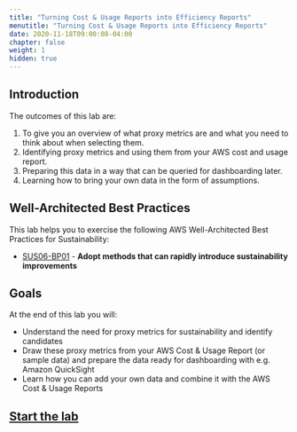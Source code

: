 ```yaml
---
title: "Turning Cost & Usage Reports into Efficiency Reports"
menutitle: "Turning Cost & Usage Reports into Efficiency Reports"
date: 2020-11-18T09:00:08-04:00
chapter: false
weight: 1
hidden: true
---
```


## Introduction

The outcomes of this lab are:
1. To give you an overview of what proxy metrics are and what you need to think about when selecting them.
2. Identifying proxy metrics and using them from your AWS cost and usage report.
3. Preparing this data in a way that can be queried for dashboarding later.
4. Learning how to bring your own data in the form of assumptions.


## Well-Architected Best Practices
This lab helps you to exercise the following AWS Well-Architected Best Practices for Sustainability:

* [SUS06-BP01](https://docs.aws.amazon.com/wellarchitected/latest/sustainability-pillar/sus_sus_dev_a2.html) - **Adopt methods that can rapidly introduce sustainability improvements**

## Goals
At the end of this lab you will:

* Understand the need for proxy metrics for sustainability and identify candidates
* Draw these proxy metrics from your AWS Cost & Usage Report (or sample data) and prepare the data ready for dashboarding with e.g. Amazon QuickSight
* Learn how you can add your own data and combine it with the AWS Cost & Usage Reports

## [Start the lab](https://catalog.us-east-1.prod.workshops.aws/workshops/34f8e4fb-14de-4b10-8dee-d9e2b8db9eb2/en-US/5-process-and-culture/cur-reports-as-efficiency-reports)
